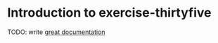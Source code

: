 # Introduction to exercise-thirtyfive

TODO: write [great documentation](http://jacobian.org/writing/what-to-write/)
